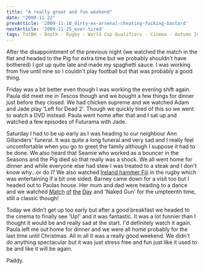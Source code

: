 ```yaml
---
title: "A really great and fun weekend"
date: "2009-11-22"
prevArticle: '2009-11-18_dirty-ex-arsenal-cheating-fucking-bastard'
nextArticle: '2009-11-25_over-tired'
tags: TotBH - Death - Rugby - World Cup Qualifiers - Cinema - Autumn Internationals - Football
---
```

After the disappointment of the previous night (we watched the match in the flat and headed to the Pig for extra time but we probably shouldn't have bothered) I got up quite late and made my spaghetti sauce. I was working from five until nine so I couldn't play football but that was probably a good thing.

Friday was a bit better even though I was working the evening shift again. Paula did meet me in Tescos though and we bought a few things for dinner just before they closed. We had chicken supreme and we watched Adam and Jade play 'Left for Dead 2'. Though we quickly tired of this so we went to watch a DVD instead. Paula went home after that and I sat up and watched a few episodes of Futurama with Jade.

Saturday I had to be up early as I was heading to our neighbour Ann Gillanders' funeral. It was quite a long funeral and very sad and I really feel uncomfortable when you go to greet the family although I suppose it had to be done. We also heard that Seamie who worked as a bouncer in the Seasons and the Pig died so that really was a shock. We all went home for dinner and while everyone else had stew I was treated to a steak and I don't know why...or do I? We also watched [Ireland hammer Fiji](http://www.rte.ie/sport/rugby/2009/1121/ireland_fiji1.html) in the rugby which was entertaining if a bit one sided. Barney came down for a visit too but I headed out to Paulas house. Her mum and dad were heading to a dance and we watched [Match](http://www.rte.ie/sport/soccer/2009/1121/manunited_everton.html) [of](http://www.rte.ie/sport/soccer/2009/1121/liverpool_mancity.html) [the](http://www.rte.ie/sport/soccer/2009/1121/chelsea_wolves.html) [Day](http://www.rte.ie/sport/soccer/2009/1121/sunderland_arsenal.html) and 'Naked Gun' for the umpteenth time, still a classic though!

Today we didn't get up too early but after a good breakfast we headed to the cinema to finally see 'Up!' and it was fantastic. It was a lot funnier than I thought it would be and really sad at the start. I'd definitely watch it again. Paula left me out home for dinner and we were all home probably for the last time until Christmas. All in all it was a really good weekend. We didn't do anything spectacular but it was just stress free and fun just like it used to be and like it will be again.

Paddy.